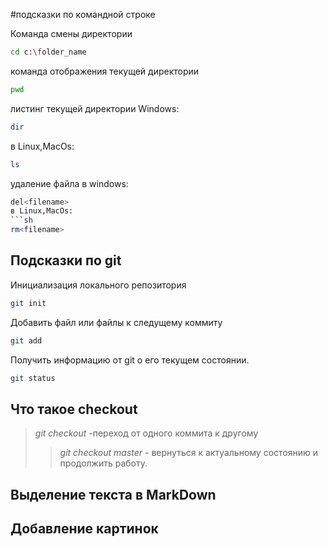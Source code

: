#подсказки по командной строке

Команда смены директории
```sh
cd c:\folder_name
```
 
 команда отображения текущей директории
 ```sh
 pwd
 ```

 листинг текущей директории Windows:
 ```sh
 dir
 ```
  в Linux,MacOs:
 ```sh
 ls
 ```

 удаление файла в windows:
 ```sh
 del<filename>
 в Linux,MacOs:
 ```sh
 rm<filename>
 ```
 ## Подсказки по git
  Инициализация локального репозитория
  ```sh
  git init
  ```
Добавить файл или файлы к следущему коммиту
```sh
git add
```
Получить информацию от git о его текущем состоянии.
``` sh
git status
```
## Что такое checkout
> *git checkout* -переход от одного коммита к другому
>>*git checkout master* - вернуться к актуальному состоянию и продолжить работу.
## Выделение текста в MarkDown
## Добавление картинок
